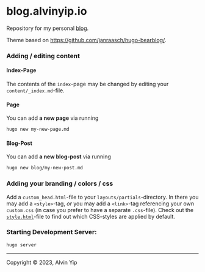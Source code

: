 # blog.alvinyip.io

Repository for my personal [blog](https://blog.alvinyip.io/).

Theme based on <https://github.com/janraasch/hugo-bearblog/>.


### Adding / editing content

#### Index-Page

The contents of the `index`-page may be changed by editing your `content/_index.md`-file.

#### Page

You can add **a new page** via running

```bash
hugo new my-new-page.md
```

#### Blog-Post

You can add **a new blog-post** via running

```bash
hugo new blog/my-new-post.md
```

### Adding your branding / colors / css

Add a `custom_head.html`-file to your `layouts/partials`-directory. In there you may add a `<style>`-tag, *or* you may add a `<link>`-tag referencing your own `custom.css` (in case you prefer to have a separate `.css`-file). Check out the [`style.html`](https://github.com/janraasch/hugo-bearblog/blob/master/layouts/partials/style.html)-file to find out which CSS-styles are applied by default.

### Starting Development Server:

```bash
hugo server
```
---
Copyright © 2023, Alvin Yip
